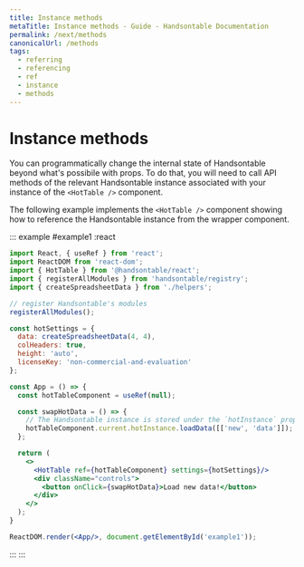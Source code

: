 ```yaml
---
title: Instance methods
metaTitle: Instance methods - Guide - Handsontable Documentation
permalink: /next/methods
canonicalUrl: /methods
tags:
  - referring
  - referencing
  - ref
  - instance
  - methods
---
```


# Instance methods

You can programmatically change the internal state of Handsontable beyond what's possibile with props. To do that, you will need to call API methods of the relevant Handsontable instance associated with your instance of the `<HotTable />` component.

The following example implements the `<HotTable />` component showing how to reference the Handsontable instance from the wrapper component. 

::: example #example1 :react
```jsx
import React, { useRef } from 'react';
import ReactDOM from 'react-dom';
import { HotTable } from '@handsontable/react';
import { registerAllModules } from 'handsontable/registry';
import { createSpreadsheetData } from './helpers';

// register Handsontable's modules
registerAllModules();

const hotSettings = {
  data: createSpreadsheetData(4, 4),
  colHeaders: true,
  height: 'auto',
  licenseKey: 'non-commercial-and-evaluation'
};

const App = () => {
  const hotTableComponent = useRef(null);

  const swapHotData = () => {
    // The Handsontable instance is stored under the `hotInstance` property of the wrapper component.
    hotTableComponent.current.hotInstance.loadData([['new', 'data']]);
  };

  return (
    <>
      <HotTable ref={hotTableComponent} settings={hotSettings}/>
      <div className="controls">
        <button onClick={swapHotData}>Load new data!</button>
      </div>
    </>
  );
}

ReactDOM.render(<App/>, document.getElementById('example1'));
```
:::
:::
